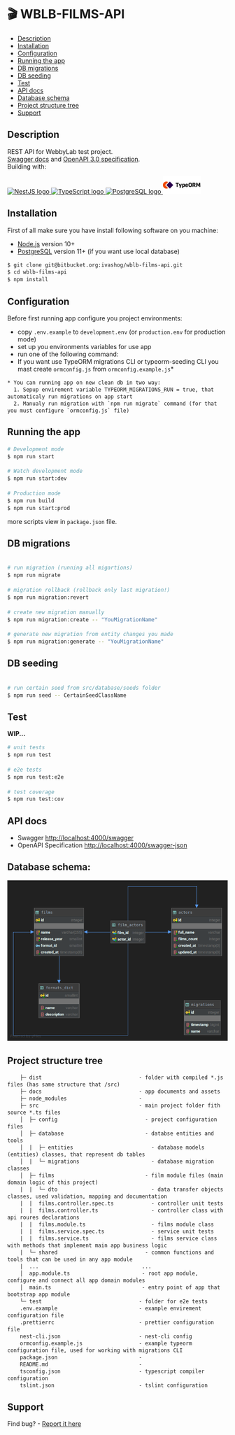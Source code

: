 # 🎬 WBLB-FILMS-API

- [Description](#description)
- [Installation](#installation)
- [Configuration](#configuration)
- [Running the app](#running-the-app)
- [DB migrations](#db-migrations)
- [DB seeding](#db-seeding)
- [Test](#test)
- [API docs](#api-docs)
- [Database schema](#database-schema)
- [Project structure tree](#project-structure-tree)
- [Support](#support)

## Description
  
REST API for WebbyLab test project. <br/>
[Swagger docs](http://localhost:4000/swagger) and [OpenAPI 3.0 specification](http://localhost:4000/swagger-json). <br/>
Building with:

<p>
    <a href="http://nestjs.com/" target="blank">
       <img src="https://nestjs.com/img/logo_text.svg" height="45" alt="NestJS logo" />
    </a> 
    <a href="https://www.typescriptlang.org/" target="blank">
        <img src="https://raw.githubusercontent.com/remojansen/logo.ts/master/ts.png"height="40" alt="TypeScript logo" />
    </a>
    <a href="https://www.postgresql.org/" target="blank">
           <img src="https://www.postgresql.org/media/img/about/press/elephant.png" width="40" alt="PostgreSQL logo" />
        </a>
    <a href="https://typeorm.io/" target="blank">
       <img src="https://github.com/typeorm/typeorm/raw/master/resources/logo_big.png" height="40" alt="TypeORM logo" />
    </a>
   
 </p>

## Installation

First of all make sure you have install following software on you machine:

-   [Node.js](https://nodejs.org/) version 10+
-   [PostgreSQL](https://www.postgresql.org/) version 11+ (if you want use local database)

```bash
$ git clone git@bitbucket.org:ivashog/wblb-films-api.git
$ cd wblb-films-api
$ npm install
```

## Configuration

Before first running app configure you project environments:

-   copy `.env.example` to `development.env` (or `production.env` for production mode)
-   set up you environments variables for use app
-   run one of the following command:
-   If you want use TypeORM migrations CLI or typeorm-seeding CLI you mast create `ormconfig.js` from `ormconfig.example.js`*

```
* You can running app on new clean db in two way:
  1. Sepup envirement variable TYPEORM_MIGRATIONS_RUN = true, that automaticaly run migrations on app start
  2. Manualy run migration with `npm run migrate` command (for that you must configure `ormconfig.js` file)
```
## Running the app

```bash
# Development mode
$ npm run start

# Watch development mode
$ npm run start:dev

# Production mode
$ npm run build
$ npm run start:prod
```

more scripts view in `package.json` file.

## DB migrations

```bash

# run migration (running all migartions)
$ npm run migrate

# migration rollback (rollback only last migration!)
$ npm run migration:revert

# create new migration manually
$ npm run migration:create -- "YouMigrationName"

# generate new migration from entity changes you made
$ npm run migration:generate -- "YouMigrationName"

```

## DB seeding

```bash

# run certain seed from src/database/seeds folder
$ npm run seed -- CertainSeedClassName

```

## Test

**WIP...**

```bash
# unit tests
$ npm run test

# e2e tests
$ npm run test:e2e

# test coverage
$ npm run test:cov
```

## API docs

-   Swagger [http://localhost:4000/swagger](http://localhost:4000/swagger)
-   OpenAPI Specification [http://localhost:4000/swagger-json](http://localhost:4000/swagger-json)

## Database schema:
 ![](docs/db-schema.png)
 
## Project structure tree

```
    ├─ dist                               - folder with compiled *.js files (has same structure that /src)                      
    ├─ docs                               - app documents and assets
    ├─ node_modules                       - 
    ├─ src                                - main project folder fith source *.ts files
    │  ├─ config                            - project configuration files
    │  ├─ database                          - databse entities and tools
    │  |  ├─ entities                         - database models (entities) classes, that represent db tables
    │  |  └─ migrations                       - database migration classes
    │  ├─ films                             - film module files (main domain logic of this project)
    |  |  └─ dto                              - data transfer objects classes, used validation, mapping and documentation            
    |  |  films.controller.spec.ts            - controller unit tests
    |  |  films.controller.ts                 - controller class with api roures declarations
    |  |  films.module.ts                     - films module class
    |  |  films.service.spec.ts               - service unit tests
    |  |  films.service.ts                    - films service class with methods that implement main app business logic
    |  └─ shared                            - common functions and tools that can be used in any app module
    |  ...                                 ...
    │  app.module.ts                       - root app module, configure and connect all app domain modules
    │  main.ts                             - entry point of app that bootstrap app module
    └─ test                               - folder for e2e tests
    .env.example                          - example envirement configuration file
    .prettierrc                           - prettier configuration file
    nest-cli.json                         - nest-cli config
    ormconfig.example.js                  - example typeorm configuration file, used for working with migrations CLI
    package.json                          - 
    README.md                             - 
    tsconfig.json                         - typescript compiler configuration
    tslint.json                           - tslint configuration

```

## Support 

Find bug? - [Report it here](https://bitbucket.org/ivashog/wblb-films-api/issues?status=new&status=open)

